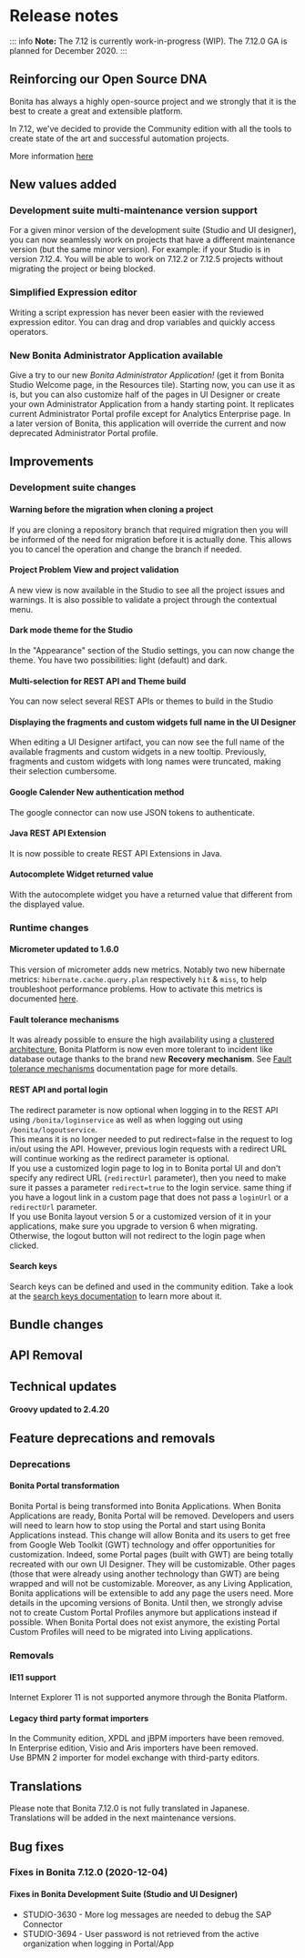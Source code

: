 # Release notes

::: info
**Note:** The 7.12 is currently work-in-progress (WIP). The 7.12.0 GA is planned for December 2020.
:::

## Reinforcing our Open Source DNA
Bonita has always a highly open-source project and we strongly that it is the best to create a great and extensible platform. 

In 7.12, we've decided to provide the Community edition with all the tools to create state of the art and successful automation projects.

More information [here](https://www.bonitasoft.com/Offering)

## New values added
### Development suite multi-maintenance version support
For a given minor version of the development suite (Studio and UI designer), you can now seamlessly work on projects that have a different maintenance version (but the same minor version).
For example: if your Studio is in version 7.12.4. You will be able to work on 7.12.2 or 7.12.5 projects without migrating the project or being blocked.

### Simplified Expression editor
Writing a script expression has never been easier with the reviewed expression editor. You can drag and drop variables and quickly access operators.

### New Bonita Administrator Application available
Give a try to our new *Bonita Administrator Application!* (get it from Bonita Studio Welcome page, in the Resources tile).
Starting now, you can use it as is, but you can also customize half of the pages in UI Designer or create your own Administrator Application from a handy starting point. 
It replicates current Administrator Portal profile except for Analytics Enterprise page. In a later version of Bonita, this application will override the current and now deprecated Administrator Portal profile. 

## Improvements

### Development suite changes
#### Warning before the migration when cloning a project
If you are cloning a repository branch that required migration then you will be informed of the need for migration before it is actually done. This allows you to cancel the operation and change the branch if needed.

#### Project Problem View and project validation
A new view is now available in the Studio to see all the project issues and warnings. It is also possible to validate a project through the contextual menu.

#### Dark mode theme for the Studio
In the "Appearance" section of the Studio settings, you can now change the theme. You have two possibilities: light (default) and dark.

#### Multi-selection for REST API and Theme build
You can now select several REST APIs or themes to build in the Studio

#### Displaying the fragments and custom widgets full name in the UI Designer
When editing a UI Designer artifact, you can now see the full name of the available fragments and custom widgets in a new tooltip. Previously, fragments and custom widgets with long names were truncated, making their selection cumbersome.

#### Google Calender New authentication method
The google connector can now use JSON tokens to authenticate.

#### Java REST API Extension
It is now possible to create REST API Extensions in Java.

#### Autocomplete Widget returned value
With the autocomplete widget you have a returned value that different from the displayed value.

### Runtime changes

#### Micrometer updated to 1.6.0
This version of micrometer adds new metrics. Notably two new hibernate metrics: `hibernate.cache.query.plan` respectively `hit` & `miss`, to help troubleshoot performance problems.
How to activate this metrics is documented [here](runtime-monitoring.md).


#### Fault tolerance mechanisms

It was already possible to ensure the high availability using a [clustered architecture](overview-of-bonita-bpm-in-a-cluster.md), 
Bonita Platform is now even more tolerant to incident like database outage thanks to the brand new **Recovery mechanism**.
See [Fault tolerance mechanisms](fault-tolerance.md) documentation page for more details.

#### REST API and portal login

The redirect parameter is now optional when logging in to the REST API using `/bonita/loginservice` as well as when logging out using `/bonita/logoutservice`.  
This means it is no longer needed to put redirect=false in the request to log in/out using the API.
However, previous login requests with a redirect URL will continue working as the redirect parameter is optional.  
If you use a customized login page to log in to Bonita portal UI and don't specify any redirect URL (`redirectUrl` parameter), then you need to make sure it passes a parameter `redirect=true` to the login service. same thing if you have a logout link in a custom page that does not pass a `loginUrl` or a `redirectUrl` parameter.  
If you use Bonita layout version 5 or a customized version of it in your applications, make sure you upgrade to version 6 when migrating. Otherwise, the logout button will not redirect to the login page when clicked.

#### Search keys

Search keys can be defined and used in the community edition. Take a look at the [search keys documentation](define-a-search-index.md) to learn more about it. 


## Bundle changes

## API Removal

## Technical updates
#### Groovy updated to 2.4.20

## Feature deprecations and removals

### Deprecations
#### Bonita Portal transformation
Bonita Portal is being transformed into Bonita Applications. When Bonita Applications are ready, Bonita Portal will be removed. Developers and users will need to learn how to stop using the Portal and start using Bonita Applications instead. This change will allow Bonita and its users to get free from Google Web Toolkit (GWT) technology and offer opportunities for customization.
Indeed, some Portal pages (built with GWT) are being totally recreated with our own UI Designer. They will be customizable. Other pages (those that were already using another technology than GWT) are being wrapped and will not be customizable.
Moreover, as any Living Application, Bonita applications will be extensible to add any page the users need. More details in the upcoming versions of Bonita.
Until then, we strongly advise not to create Custom Portal Profiles anymore but applications instead if possible. When Bonita Portal does not exist anymore, the existing Portal Custom Profiles will need to be migrated into Living applications.


### Removals
#### IE11 support
Internet Explorer 11 is not supported anymore through the Bonita Platform. 

#### Legacy third party format importers
In the Community edition, XPDL and jBPM importers have been removed.  
In Enterprise edition, Visio and Aris importers have been removed.  
Use BPMN 2 importer for model exchange with third-party editors.

## Translations
Please note that Bonita 7.12.0 is not fully translated in Japanese. 
Translations will be added in the next maintenance versions.

## Bug fixes

### Fixes in Bonita 7.12.0 (2020-12-04)
#### Fixes in Bonita Development Suite (Studio and UI Designer)
* STUDIO-3630 - More log messages are needed to debug the SAP Connector
* STUDIO-3694 - User password is not retrieved from the active organization when logging in Portal/App

